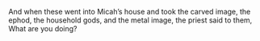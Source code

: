 And when these went into Micah’s house and took the carved image, the ephod, the household gods, and the metal image, the priest said to them, What are you doing?
